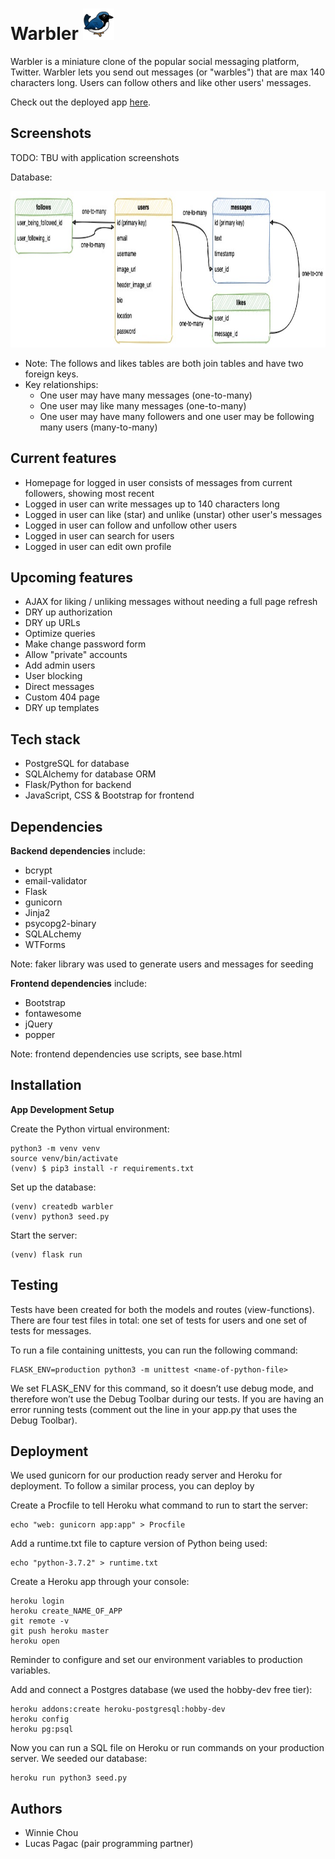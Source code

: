 # Warbler <img src="/static/images/warbler-logo.png" alt="logo" width="50" height="50"> 

Warbler is a miniature clone of the popular social messaging platform, Twitter. Warbler lets you send out messages (or "warbles") that are max 140 characters long. Users can follow others and like other users' messages.  

Check out the deployed app <a href="https://winnie-chou-warbler.herokuapp.com/">here</a>.

## Screenshots

TODO: TBU with application screenshots

Database:

<img src="/static/images/database-er-diagram.jpg" width="1000" height="250">

- Note: The follows and likes tables are both join tables and have two foreign keys. 
- Key relationships:
    - One user may have many messages (one-to-many)
    - One user may like many messages (one-to-many)
    - One user may have many followers and one user may be following many users (many-to-many)

## Current features
- Homepage for logged in user consists of messages from current followers, showing most recent
- Logged in user can write messages up to 140 characters long
- Logged in user can like (star) and unlike (unstar) other user's messages
- Logged in user can follow and unfollow other users
- Logged in user can search for users
- Logged in user can edit own profile

## Upcoming features
- AJAX for liking / unliking messages without needing a full page refresh
- DRY up authorization
- DRY up URLs
- Optimize queries
- Make change password form
- Allow "private" accounts
- Add admin users
- User blocking
- Direct messages
- Custom 404 page
- DRY up templates

## Tech stack
- PostgreSQL for database
- SQLAlchemy for database ORM
- Flask/Python for backend
- JavaScript, CSS & Bootstrap for frontend

## Dependencies
**Backend dependencies** include:
- bcrypt
- email-validator
- Flask
- gunicorn
- Jinja2
- psycopg2-binary
- SQLALchemy
- WTForms

Note: faker library was used to generate users and messages for seeding

**Frontend dependencies** include:
- Bootstrap
- fontawesome
- jQuery
- popper

Note: frontend dependencies use scripts, see base.html

## Installation
**App Development Setup**

Create the Python virtual environment:
```console
python3 -m venv venv
source venv/bin/activate
(venv) $ pip3 install -r requirements.txt
```

Set up the database:
```console
(venv) createdb warbler
(venv) python3 seed.py
```

Start the server:
```console
(venv) flask run
```

## Testing
Tests have been created for both the models and routes (view-functions). There are four test files in total: one set of tests for users and one set of tests for messages. 

To run a file containing unittests, you can run the following command:

```console
FLASK_ENV=production python3 -m unittest <name-of-python-file>
```
We set FLASK_ENV for this command, so it doesn’t use debug mode, and therefore won’t use the Debug Toolbar during our tests. If you are having an error running tests (comment out the line in your app.py that uses the Debug Toolbar).

## Deployment
We used gunicorn for our production ready server and Heroku for deployment. To follow a similar process, you can deploy by

Create a Procfile to tell Heroku what command to run to start the server:
```console
echo "web: gunicorn app:app" > Procfile
```

Add a runtime.txt file to capture version of Python being used:
```console
echo "python-3.7.2" > runtime.txt
```

Create a Heroku app through your console:
```console
heroku login
heroku create_NAME_OF_APP
git remote -v
git push heroku master
heroku open
```

Reminder to configure and set our environment variables to production variables. 

Add and connect a Postgres database (we used the hobby-dev free tier):
```console
heroku addons:create heroku-postgresql:hobby-dev
heroku config
heroku pg:psql
```

Now you can run a SQL file on Heroku or run commands on your production server.
We seeded our database:
```console
heroku run python3 seed.py
```

## Authors
- Winnie Chou
- Lucas Pagac (pair programming partner)
